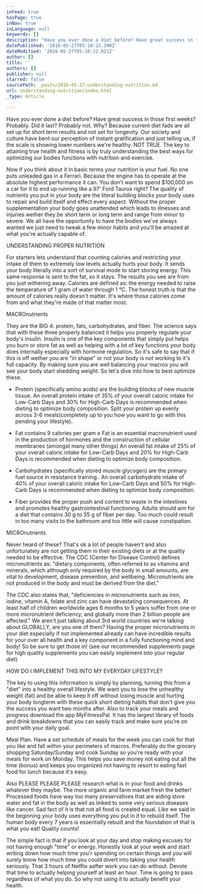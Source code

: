 ```yaml
---
inFeed: true
hasPage: true
inNav: true
inLanguage: null
keywords: []
description: "Have you ever done a diet before? Have great success in those first weeks? Probably. Did it last? Probably not. Why? Because current diet fads are all set up for short term results and not set for longevity. Our society and culture have bent our perception of instant gratification and just telling us, if the scale is showing lower numbers we're healthy. NOT TRUE. The key to attaining true health and fitness is by truly understanding the best ways for optimizing our bodies functions with nutrition and exercise."
datePublished: '2016-05-27T05:10:22.390Z'
dateModified: '2016-05-27T05:10:22.021Z'
author: []
title: ''
authors: []
publisher: null
starred: false
sourcePath: _posts/2016-05-27-understanding-nutrition.md
url: understanding-nutrition/index.html
_type: Article

---
```

Have you ever done a diet before? Have great success in those first weeks? Probably. Did it last? Probably not. Why? Because current diet fads are all set up for short term results and not set for longevity. Our society and culture have bent our perception of instant gratification and just telling us, if the scale is showing lower numbers we're healthy. NOT TRUE. The key to attaining true health and fitness is by truly understanding the best ways for optimizing our bodies functions with nutrition and exercise.

Now if you think about it in basic terms your nutrition is your fuel. No one puts unleaded gas in a Ferrari. Because the engine has to operate at the absolute highest performance it can. You don't want to spend $100,000 on a car for it to end up running like a 97' Ford Taurus right? The quality of nutrients you put in your body are the literal building blocks your body uses to repair and build itself and effect every aspect. Without the proper supplementation your body goes unattended which leads to illnesses and injuries wether they be short term or long term and range from minor to severe. We all have the opportunity to have the bodies we've always wanted we just need to tweak a few minor habits and you'll be amazed at what you're actually capable of.

UNDERSTANDING PROPER NUTRITION

For starters lets understand that counting calories and restricting your intake of them to extremely low levels actually hurts your body. It sends your body literally into a sort of survival mode to start storing energy. This same response is sent to the fat, so it stays. The results you see are from you just withering away. Calories are defined as: the energy needed to raise the temperature of 1 gram of water through 1 °C. The honest truth is that the amount of calories really doesn't matter. It's where those calories come from and what they're made of that matter most.

MACROnutrients 

They are the BIG 4: protein, fats, carbohydrates, and fiber. The science says that with these three properly balanced it helps you properly regulate your body's insulin. Insulin is one of the key components that simply put helps you burn or store fat as well as helping with a lot of key functions your body does internally especially with hormone regulation. So it's safe to say that if this is off wether you are "in shape" or not your body is not working to it's full capacity. By making sure you are well balancing your macros you will see your body start shedding weight. So let's dive into how to best optimize these.

* Protein (specifically amino acids) are the building blocks of new muscle tissue. An overall protein intake of 35% of your overall caloric intake for Low-Carb Days and 30% for High-Carb Days is recommended when dieting to optimize body composition. Split your protein up evenly across 3-6 meals(completely up to you how you want to go with this pending your lifestyle). 

* Fat contains 9 calories per gram o Fat is an essential macronutrient used in the production of hormones and the construction of cellular membranes (amongst many other things) An overall fat intake of 25% of your overall caloric intake for Low-Carb Days and 20% for High-Carb Days is recommended when dieting to optimize body composition.

* Carbohydrates (specifically stored muscle glycogen) are the primary fuel source in resistance training . An overall carbohydrate intake of 40% of your overall caloric intake for Low-Carb Days and 50% for High-Carb Days is recommended when dieting to optimize body composition.

* Fiber provides the proper push and content to waste in the intestines and promotes healthy gastrointestinal functioning. Adults should aim for a diet that contains 30 g to 35 g of fiber per day. Too much could result in too many visits to the bathroom and too little will cause constipation. 

MICROnutrients 

Never heard of these? That's ok a lot of people haven't and also unfortunately are not getting them in their existing diets or at the quality needed to be effective. The CDC (Center for Disease Control) defines micronutrients as: "dietary components, often referred to as vitamins and minerals, which although only required by the body in small amounts, are vital to development, disease prevention, and wellbeing. Micronutrients are not produced in the body and must be derived from the diet."

The CDC also states that, "deficiencies in micronutrients such as iron, iodine, vitamin A, folate and zinc can have devastating consequences. At least half of children worldwide ages 6 months to 5 years suffer from one or more micronutrient deficiency, and globally more than 2 billion people are affected." We aren't just talking about 3rd world countries we're talking about GLOBALLY, are you one of them? Having the proper micronutrients in your diet especially if not implemented already can have incredible results for your over all health and a key component in a fully functioning mind and body! So be sure to get those in! (see our recommended supplements page for high quality supplements you can easily implement into your regular diet)

HOW DO I IMPLEMENT THIS INTO MY EVERYDAY LIFESTYLE?

The key to using this information is simply by planning, turning this from a "diet" into a healthy overall lifestyle. We want you to lose the unhealthy weight (fat) and be able to keep it off without losing muscle and hurting your body longterm with these quick short dieting habits that don't give you the success you want two months after. Also to track your meals and progress download the app MyFitnessPal. It has the largest library of foods and drink breakdowns that you can easily track and make sure you're on point with your daily goal.

Meal Plan. Have a set schedule of meals for the week you can cook for that you like and fall within your perimeters of macros. Preferably do the grocery shopping Saturday/Sunday and cook Sunday so you're ready with your meals for work on Monday. This helps you save money not eating out all the time (bonus) and keeps you organized not having to resort to eating fast food for lunch because it's easy. 

Also PLEASE PLEASE PLEASE research what is in your food and drinks whatever they maybe. The more organic and farm market fresh the better! Processed foods have way too many preservatives that are aiding store water and fat in the body as well as linked to some very serious diseases like cancer. Sad fact of it is that not all food is created equal. Like we said in the beginning your body uses everything you put in it to rebuild itself. The human body every 7 years is essentially rebuilt and the foundation of that is what you eat! Quality counts!

  
The simple fact is that if you look at your day and stop making excuses for not having enough "time" or energy. Honestly look at your week and start writing down how much time you'r spending on certain things and you will surely know how much time you could divert into taking your health seriously. That 3 hours of Netflix aafter work you can do without. Devote that time to actually helping yourself at least an hour. Time is going to pass regardless of what you do. So why not using it to actually benefit your health.